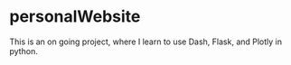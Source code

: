 # personalWebsite
This is an on going project, where I learn to use Dash, Flask, and Plotly in python. 
